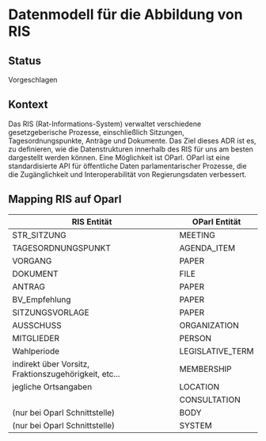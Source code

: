 # Datenmodell für die Abbildung von RIS

## Status
Vorgeschlagen

## Kontext
Das RIS (Rat-Informations-System) verwaltet verschiedene gesetzgeberische Prozesse, einschließlich Sitzungen, Tagesordnungspunkte, Anträge und Dokumente. Das Ziel dieses ADR ist es, zu definieren, wie die Datenstrukturen innerhalb des RIS für uns am besten dargestellt werden können. Eine Möglichkeit ist OParl. OParl ist eine standardisierte API für öffentliche Daten parlamentarischer Prozesse, die die Zugänglichkeit und Interoperabilität von Regierungsdaten verbessert.

## Mapping RIS auf Oparl

| **RIS Entität**              | **OParl Entität**    | 
|------------------------------|----------------------|
| STR_SITZUNG                  | MEETING              |
| TAGESORDNUNGSPUNKT           | AGENDA_ITEM          | 
| VORGANG                      | PAPER                |
| DOKUMENT                     | FILE                 | 
| ANTRAG                       | PAPER                | 
| BV_Empfehlung                | PAPER                | 
| SITZUNGSVORLAGE              | PAPER                | 
| AUSSCHUSS                    | ORGANIZATION         |
| MITGLIEDER                   | PERSON               |
| Wahlperiode                  | LEGISLATIVE_TERM     |
| indirekt über Vorsitz, Fraktionszugehörigkeit, etc... |MEMBERSHIP |
| jegliche Ortsangaben         | LOCATION             |
|                              | CONSULTATION         |
| (nur bei Oparl Schnittstelle)|BODY                  |
| (nur bei Oparl Schnittstelle)| SYSTEM               |

